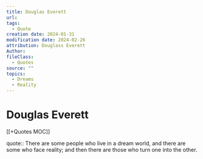 ```yaml
---
title: Douglas Everett
url: 
tags:
  - Quote
creation date: 2024-01-31
modification date: 2024-02-26
attribution: Douglass Everett
Author: 
fileClass:
  - Quotes
source: ""
topics:
  - Dreams
  - Reality
---
```


# Douglas Everett

[[+Quotes MOC]]

quote:: There are some people who live in a dream world, and there are some who face reality; and then there are those who turn one into the other.
